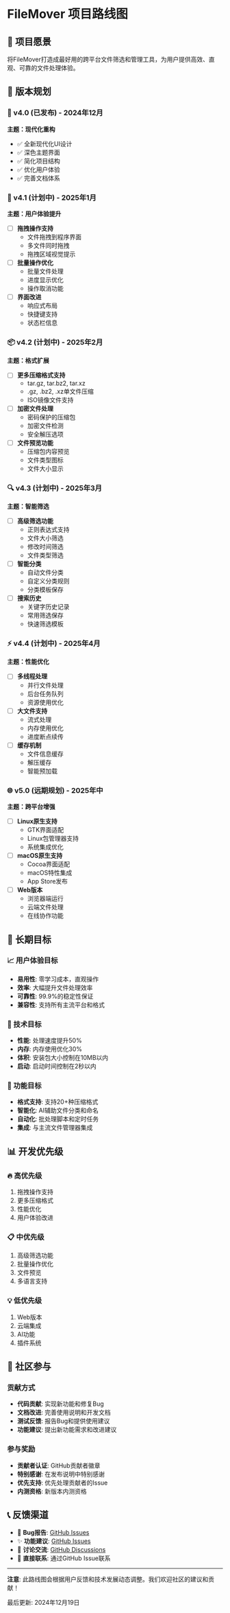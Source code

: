 # FileMover 项目路线图

## 🎯 项目愿景
将FileMover打造成最好用的跨平台文件筛选和管理工具，为用户提供高效、直观、可靠的文件处理体验。

## 📅 版本规划

### 🚀 v4.0 (已发布) - 2024年12月
**主题：现代化重构**
- ✅ 全新现代化UI设计
- ✅ 深色主题界面
- ✅ 简化项目结构
- ✅ 优化用户体验
- ✅ 完善文档体系

### 🔄 v4.1 (计划中) - 2025年1月
**主题：用户体验提升**
- [ ] **拖拽操作支持**
  - 文件拖拽到程序界面
  - 多文件同时拖拽
  - 拖拽区域视觉提示
- [ ] **批量操作优化**
  - 批量文件处理
  - 进度显示优化
  - 操作取消功能
- [ ] **界面改进**
  - 响应式布局
  - 快捷键支持
  - 状态栏信息

### 📦 v4.2 (计划中) - 2025年2月
**主题：格式扩展**
- [ ] **更多压缩格式支持**
  - tar.gz, tar.bz2, tar.xz
  - .gz, .bz2, .xz单文件压缩
  - ISO镜像文件支持
- [ ] **加密文件处理**
  - 密码保护的压缩包
  - 加密文件检测
  - 安全解压选项
- [ ] **文件预览功能**
  - 压缩包内容预览
  - 文件类型图标
  - 文件大小显示

### 🔍 v4.3 (计划中) - 2025年3月
**主题：智能筛选**
- [ ] **高级筛选功能**
  - 正则表达式支持
  - 文件大小筛选
  - 修改时间筛选
  - 文件类型筛选
- [ ] **智能分类**
  - 自动文件分类
  - 自定义分类规则
  - 分类模板保存
- [ ] **搜索历史**
  - 关键字历史记录
  - 常用筛选保存
  - 快速筛选模板

### ⚡ v4.4 (计划中) - 2025年4月
**主题：性能优化**
- [ ] **多线程处理**
  - 并行文件处理
  - 后台任务队列
  - 资源使用优化
- [ ] **大文件支持**
  - 流式处理
  - 内存使用优化
  - 进度断点续传
- [ ] **缓存机制**
  - 文件信息缓存
  - 解压缓存
  - 智能预加载

### 🌐 v5.0 (远期规划) - 2025年中
**主题：跨平台增强**
- [ ] **Linux原生支持**
  - GTK界面适配
  - Linux包管理器支持
  - 系统集成优化
- [ ] **macOS原生支持**
  - Cocoa界面适配
  - macOS特性集成
  - App Store发布
- [ ] **Web版本**
  - 浏览器端运行
  - 云端文件处理
  - 在线协作功能

## 🎯 长期目标

### 📈 用户体验目标
- **易用性**: 零学习成本，直观操作
- **效率**: 大幅提升文件处理效率
- **可靠性**: 99.9%的稳定性保证
- **兼容性**: 支持所有主流平台和格式

### 🔧 技术目标
- **性能**: 处理速度提升50%
- **内存**: 内存使用优化30%
- **体积**: 安装包大小控制在10MB以内
- **启动**: 启动时间控制在2秒以内

### 🌟 功能目标
- **格式支持**: 支持20+种压缩格式
- **智能化**: AI辅助文件分类和命名
- **自动化**: 批处理脚本和定时任务
- **集成**: 与主流文件管理器集成

## 📊 开发优先级

### 🔥 高优先级
1. 拖拽操作支持
2. 更多压缩格式
3. 性能优化
4. 用户体验改进

### 📋 中优先级
1. 高级筛选功能
2. 批量操作优化
3. 文件预览
4. 多语言支持

### 💡 低优先级
1. Web版本
2. 云端集成
3. AI功能
4. 插件系统

## 🤝 社区参与

### 贡献方式
- **代码贡献**: 实现新功能和修复Bug
- **文档改进**: 完善使用说明和开发文档
- **测试反馈**: 报告Bug和提供使用建议
- **功能建议**: 提出新功能需求和改进建议

### 参与奖励
- **贡献者认证**: GitHub贡献者徽章
- **特别感谢**: 在发布说明中特别感谢
- **优先支持**: 优先处理贡献者的Issue
- **内测资格**: 新版本内测资格

## 📞 反馈渠道

- 🐛 **Bug报告**: [GitHub Issues](https://github.com/mazongYY/FileMover/issues)
- ✨ **功能建议**: [GitHub Issues](https://github.com/mazongYY/FileMover/issues)
- 💬 **讨论交流**: [GitHub Discussions](https://github.com/mazongYY/FileMover/discussions)
- 📧 **直接联系**: 通过GitHub Issue联系

---

**注意**: 此路线图会根据用户反馈和技术发展动态调整。我们欢迎社区的建议和贡献！

最后更新: 2024年12月19日
